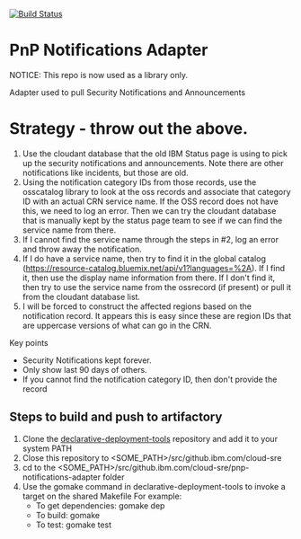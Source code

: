 [![Build Status](https://wcp-cto-sre-jenkins.swg-devops.com/buildStatus/icon?job=Pipeline/api-pnp-notifications-adapter/master)](https://wcp-cto-sre-jenkins.swg-devops.com/job/Pipeline/job/api-pnp-notifications-adapter/job/master/)

# PnP Notifications Adapter
NOTICE:  This repo is now used as a library only.

Adapter used to pull Security Notifications and Announcements

# Strategy - throw out the above.

1. Use the cloudant database that the old IBM Status page is using to pick up the security notifications and announcements.  Note there are other notifications like incidents, but those are old.
2. Using the notification category IDs from those records, use the osscatalog library to look at the oss records and associate that category ID with an actual CRN service name.  If the OSS record does not have this, we need to log an error.  Then we can try the cloudant database that is manually kept by the status page team to see if we can find the service name from there.
3. If I cannot find the service name through the steps in #2, log an error and throw away the notification.
4. If I do have a service name, then try to find it in the global catalog (https://resource-catalog.bluemix.net/api/v1?languages=%2A).  If I find it, then use the display name information from there.  If I don't find it, then try to use the service name from the ossrecord (if present) or pull it from the cloudant database list.
5. I will be forced to construct the affected regions based on the notification record.  It appears this is easy since these are region IDs that are uppercase versions of what can go in the CRN.


Key points

- Security Notifications kept forever.
- Only show last 90 days of others.
- If you cannot find the notification category ID, then don't provide the record

## Steps to build and push to artifactory

1. Clone the [declarative-deployment-tools](https://github.ibm.com/cloud-sre/declarative-deployment-tools) repository and add it to your system PATH
2. Close this repository to <SOME_PATH>/src/github.ibm.com/cloud-sre
3. cd to the <SOME_PATH>/src/github.ibm.com/cloud-sre/pnp-notifications-adapter folder
4. Use the gomake command in declarative-deployment-tools to invoke a target on the shared Makefile
    For example:
    - To get dependencies: gomake dep
    - To build: gomake
    - To test: gomake test

